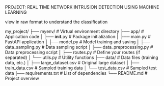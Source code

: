 PROJECT: REAL TIME NETWORK INTRUSION DETECTION USING MACHINE LEARNING


view in raw  format to understand the classification





my_project/
├── myenv/                  # Virtual environment directory
├── app/                    # Application code
│   ├── __init__.py         # Package initialization
│   ├── main.py             # FastAPI application
│   ├── model.py            # Model training and saving
│   ├── data_sampling.py     # Data sampling script
│   ├── data_preprocessing.py # Data preprocessing script
│   ├── routes.py           # Define your routes (if separated)
│   └── utils.py            # Utility functions
├── data/                   # Data files (training data, etc.)
│   ├── large_dataset.csv    # Original large dataset
│   ├── train_data.csv      # Sampled training data
│   └── test_data.csv       # Sampled test data
├── requirements.txt        # List of dependencies
└── README.md               # Project overview
